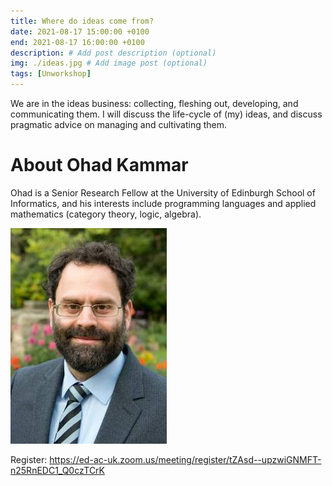 ```yaml
---
title: Where do ideas come from?
date: 2021-08-17 15:00:00 +0100
end: 2021-08-17 16:00:00 +0100
description: # Add post description (optional)
img: ./ideas.jpg # Add image post (optional)
tags: [Unworkshop]
---
```


We are in the ideas business: collecting, fleshing out, developing, and
communicating them. I will discuss the life-cycle of (my) ideas, and discuss
pragmatic advice on managing and cultivating them.

# About Ohad Kammar

Ohad is a Senior Research Fellow at the University of Edinburgh School of
Informatics, and his interests include programming languages and applied
mathematics (category theory, logic, algebra).

![Ohad Kammar](./ohad-kammar-fancy.jpg)

Register: https://ed-ac-uk.zoom.us/meeting/register/tZAsd--upzwiGNMFT-n25RnEDC1_Q0czTCrK
